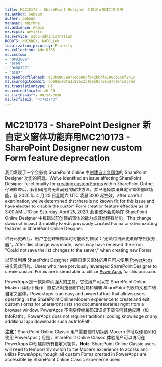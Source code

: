 ```yaml
---
title: MC210173 - SharePoint Designer 新自定义窗体功能弃用
ms.author: pebaum
author: pebaum
manager: mnirkhe
ms.audience: Admin
ms.topic: article
ms.service: o365-administration
ROBOTS: NOINDEX, NOFOLLOW
localization_priority: Priority
ms.collection: Adm_O365
ms.custom:
- "9002886"
- "5508"
- "9000127"
- "5507"
ms.openlocfilehash: a53b8885a877cb688cfb42bb4f9108cb2cef2418
ms.sourcegitcommit: c6692ce0fa1358ec3529e59ca0ecdfdea4cdc759
ms.translationtype: HT
ms.contentlocale: zh-CN
ms.lasthandoff: 09/14/2020
ms.locfileid: "47743743"
---
```

# <a name="mc210173---sharepoint-designer-new-custom-form-feature-deprecation"></a><span data-ttu-id="f6ce7-102">MC210173 - SharePoint Designer 新自定义窗体功能弃用</span><span class="sxs-lookup"><span data-stu-id="f6ce7-102">MC210173 - SharePoint Designer new custom Form feature deprecation</span></span>

<span data-ttu-id="f6ce7-103">我们发现了一个会影响 SharePoint Online 中[创建自定义窗体](https://support.microsoft.com/en-us/office/create-a-custom-list-form-using-sharepoint-designer-917d8fdb-ee00-4441-adb3-a94612d1d105?ui=en-us&rs=en-us&ad=us#bm2)的 SharePoint Designer 功能的问题。</span><span class="sxs-lookup"><span data-stu-id="f6ce7-103">We’ve identified an issue affecting SharePoint Designer functionality for [creating custom Forms](https://support.microsoft.com/en-us/office/create-a-custom-list-form-using-sharepoint-designer-917d8fdb-ee00-4441-adb3-a94612d1d105?ui=en-us&rs=en-us&ad=us#bm2) within SharePoint Online.</span></span> <span data-ttu-id="f6ce7-104">仔细检查后，我们确定尚无此问题的解决方法，并已选择禁用自定义窗体创建功能，自 2020 年 4 月 25 日星期六 UTC 凌晨 3:00 起生效。</span><span class="sxs-lookup"><span data-stu-id="f6ce7-104">After careful examination, we’ve determined that there is no known fix for this issue and have elected to disable the custom Form creation feature effective as of 3:00 AM UTC on Saturday, April 25, 2020.</span></span> <span data-ttu-id="f6ce7-105">此更改不会影响在 SharePoint Online Designer 中编辑以前创建的窗体的能力或其他现有功能。</span><span class="sxs-lookup"><span data-stu-id="f6ce7-105">This change does not impact the ability to edit previously created Forms or other existing features in SharePoint Online Designer.</span></span>

<span data-ttu-id="f6ce7-106">进行此更改后，用户在创建新窗体时可能收到错误：“无法将列表更改保存到服务器”。</span><span class="sxs-lookup"><span data-stu-id="f6ce7-106">After this change was made, users may have received the error: "Could not save the list changes to the server," when creating new Forms.</span></span>

<span data-ttu-id="f6ce7-107">以前曾利用 SharePoint Designer 创建自定义窗体的用户可以使用 [PowerApps](https://docs.microsoft.com/powerapps/maker/canvas-apps/customize-list-form) 来实现此目的。</span><span class="sxs-lookup"><span data-stu-id="f6ce7-107">Users who have previously leveraged SharePoint Designer to create custom Forms are instead able to utilize [PowerApps](https://docs.microsoft.com/powerapps/maker/canvas-apps/customize-list-form) for this purpose.</span></span>

<span data-ttu-id="f6ce7-108">PowerApps 是一款简单而强大的工具，它使用户可以在 SharePoint Online Modern 体验中操作，直接从浏览器窗口创建和编辑 SharePoint 列表和文档库的自定义窗体。</span><span class="sxs-lookup"><span data-stu-id="f6ce7-108">PowerApps is an easy and powerful tool that allows users operating in the SharePoint Online Modern experience to create and edit custom Forms for SharePoint lists and document libraries right from a browser window.</span></span> <span data-ttu-id="f6ce7-109">PowerApps 不需要传统编码知识或下载任何其他应用（如 InfoPath）。</span><span class="sxs-lookup"><span data-stu-id="f6ce7-109">PowerApps does not require traditional coding knowledge or any additional app downloads such as InfoPath.</span></span>

<span data-ttu-id="f6ce7-110">**注意**：SharePoint Online Classic 用户需要暂时切换到 Modern 体验以便访问和使用 PowerApps；但是，SharePoint Online Classic 体验用户可以访问在 PowerApps 中创建的所有自定义窗体。</span><span class="sxs-lookup"><span data-stu-id="f6ce7-110">**Note**: SharePoint Online Classic users will need to temporarily switch to the Modern experience to access and utilize PowerApps; though, all custom Forms created in PowerApps are accessible by SharePoint Online Classic experience users.</span></span>
